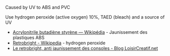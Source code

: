 Caused by UV to ABS and PVC

Use hydrogen peroxide (active oxygen) 10%, TAED (bleach) and a source of UV

- [Acrylonitrile butadiène styrène — Wikipédia](https://fr.wikipedia.org/wiki/Acrylonitrile_butadi%C3%A8ne_styr%C3%A8ne#Jaunissement_des_plastiques_ABS) - Jaunissement des plastiques ABS
- [Retrobright - Wikipedia](https://en.wikipedia.org/wiki/Retrobright) -  hydrogen peroxide
- [Le retrobright, anti jaunissement des consoles - Blog LoisirCreatif.net](https://blog.loisircreatif.net/retrobright-anti-jaunissement-consoles/)
